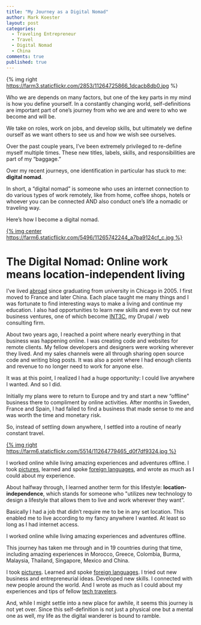 ```yaml
---
title: "My Journey as a Digital Nomad"
author: Mark Koester
layout: post
categories:
  - Traveling Entrepreneur
  - Travel
  - Digital Nomad
  - China
comments: true
published: true
---
```


{% img right https://farm3.staticflickr.com/2853/11264725866_1dcacb8db0.jpg %}

Who we are depends on many factors, but one of the key parts in my mind is how you define yourself. In a constantly changing world, self-definitions are important part of one’s journey from who we are and were to who we become and will be. 

We take on roles, work on jobs, and develop skills, but ultimately we define ourself as we want others to see us and how we wish see ourselves.  

Over the past couple years, I’ve been extremely privileged to re-define myself multiple times. These new titles, labels, skills, and responsibilities are part of my “baggage.” 

Over my recent journeys, one identification in particular has stuck to me: **digital nomad**. 

In short, a “digital nomad” is someone who uses an internet connection to do various types of work remotely, like from home, coffee shops, hotels or whoever you can be connected AND also conduct one’s life a nomadic or traveling way. 

Here’s how I become a digital nomad.

<!--more--> 

[{% img center https://farm6.staticflickr.com/5496/11265742244_a7ba9124cf_c.jpg %}](https://www.flickr.com/photos/markwkoester/11265742244/)

# The Digital Nomad: Online work means location-independent living

I’ve lived [abroad](http://www.markwk.com/category/abroad/) since graduating from university in Chicago in 2005. I first moved to France and later China. Each place taught me many things and I was fortunate to find interesting ways to make a living and continue my education. I also had opportunities to learn new skills and even try out new business ventures, one of which become [INT3C](http://int3c.com), my Drupal / web consulting firm.

About two years ago, I reached a point where nearly everything in that business was happening online. I was creating code and websites for remote clients. My fellow developers and designers were working wherever they lived. And my sales channels were all through sharing open source code and writing blog posts. It was also a point where I had enough clients and revenue to no longer need to work for anyone else. 

It was at this point, I realized I had a huge opportunity: I could live anywhere I wanted. And so I did. 

Initially my plans were to return to Europe and try and start a new “offline" business there to compliment by online activities. After months in Sweden, France and Spain, I had failed to find a business that made sense to me and was worth the time and monetary risk. 

So, instead of settling down anywhere, I settled into a routine of nearly constant travel. 

[{% img right https://farm6.staticflickr.com/5514/11264779465_d0f7df9324.jpg %}](https://www.flickr.com/photos/markwkoester/11264779465/in/set-72157638464189924)

I worked online while living amazing experiences and adventures offline. I took [pictures](http://www.flickr.com/photos/markwkoester/sets), learned and spoke [foreign languages](http://www.markwk.com/category/language-learning/), and wrote as much as I could about my experience. 

About halfway through, I learned another term for this lifestyle: **location-independence**, which stands for someone who "utilizes new technology to design a lifestyle that allows them to live and work wherever they want”. 

Basically I had a job that didn’t require me to be in any set location. This enabled me to live according to my fancy anywhere I wanted. At least so long as I had internet access.  

I worked online while living amazing experiences and adventures offline.

This journey has taken me through and in 19 countries during that time, including amazing experiences in Morocco, Greece, Colombia, Burma, Malaysia, Thailand, Singapore, Mexico and China.  

I took [pictures](http://www.flickr.com/photos/markwkoester/sets). Learned and spoke [foreign languages](http://www.markwk.com/category/language-learning/). I tried out new business and entrepreneurial ideas. Developed new skills. I connected with new people around the world. And I wrote as much as I could about my experiences and tips of fellow [tech travelers](http://www.markwk.com/category/traveling-entrepreneur/).

And, while I might settle into a new place for awhile, it seems this journey is not yet over. Since this self-definition is not just a physical one but a mental one as well, my life as the digital wanderer is bound to ramble.
